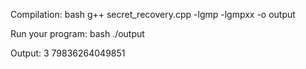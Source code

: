 Compilation:
bash
g++ secret_recovery.cpp -lgmp -lgmpxx -o output

Run your program:
bash
./output

Output:
3
79836264049851
